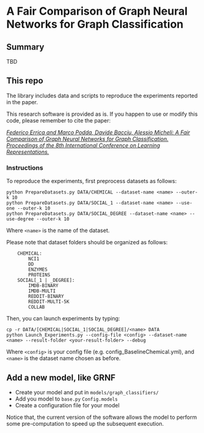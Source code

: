 # A Fair Comparison of Graph Neural Networks for Graph Classification

## Summary

TBD

## This repo

The library includes data and scripts to reproduce the experiments reported in the paper.

This research software is provided as is. If you happen to use or modify this code, please remember to cite the paper:

[*Federico Errica and Marco Podda, Davide Bacciu, Alessio Micheli: A Fair Comparison of Graph Neural Networks for Graph Classification. Proceedings of the 8th International Conference on Learning Representations.*](https://openreview.net/forum?id=HygDF6NFPB)

### Instructions

To reproduce the experiments, first preprocess datasets as follows:

```
python PrepareDatasets.py DATA/CHEMICAL --dataset-name <name> --outer-k 10
python PrepareDatasets.py DATA/SOCIAL_1 --dataset-name <name> --use-one --outer-k 10
python PrepareDatasets.py DATA/SOCIAL_DEGREE --dataset-name <name> --use-degree --outer-k 10
```

Where `<name>` is the name of the dataset. 

Please note that dataset folders should be organized as follows:

```
    CHEMICAL:
        NCI1
        DD
        ENZYMES
        PROTEINS
    SOCIAL[_1 | _DEGREE]:
        IMDB-BINARY
        IMDB-MULTI
        REDDIT-BINARY
        REDDIT-MULTI-5K
        COLLAB
```

Then, you can launch experiments by typing:

```
cp -r DATA/[CHEMICAL|SOCIAL_1|SOCIAL_DEGREE]/<name> DATA
python Launch_Experiments.py --config-file <config> --dataset-name <name> --result-folder <your-result-folder> --debug
```

Where `<config>` is your config file (e.g. config_BaselineChemical.yml), and `<name>` is the dataset name chosen as before.


## Add a new model, like GRNF

* Create your model and put in `models/graph_classifiers/`
* Add you model to `base.py` `Config.models`
* Create a configuration file for your model

Notice that, the current version of the software allows the model to perform some pre-computation to speed up the subsequent execution.

